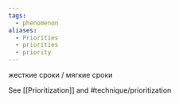 ```yaml
---
tags:
  - phenomenon
aliases:
  - Priorities
  - priorities
  - priority
---
```

жесткие сроки / мягкие сроки

See [[Prioritization]] and #technique/prioritization 